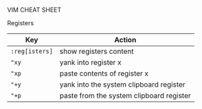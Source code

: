 VIM CHEAT SHEET

Registers

| Key            | Action                                   |
| -------------- | ---------------------------------------- |
| `:reg[isters]` | show registers content                   |
| `"xy`          | yank into register x                     |
| `"xp`          | paste contents of register x             |
| `"+y`          | yank into the system clipboard register  |
| `"+p`          | paste from the system clipboard register |
